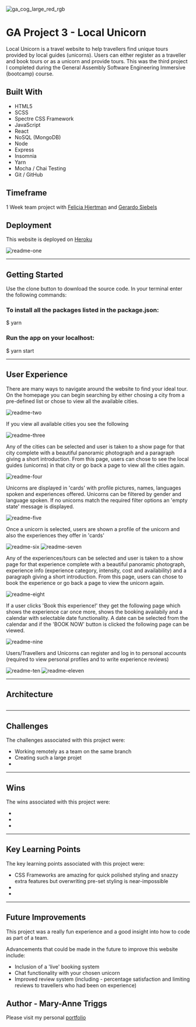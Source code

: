 ![ga_cog_large_red_rgb](https://cloud.githubusercontent.com/assets/40461/8183776/469f976e-1432-11e5-8199-6ac91363302b.png)

# GA Project 3 - Local Unicorn

Local Unicorn is a travel website to help travellers find unique tours provided by local guides (unicorns). Users can either register as a traveller and book tours or as a unicorn and provide tours. This was the third project I completed during the General Assembly Software Engineering Immersive (bootcamp) course.

## Built With

* HTML5
* SCSS
* Spectre CSS Framework
* JavaScript
* React
* NoSQL (MongoDB)
* Node
* Express
* Insomnia
* Yarn
* Mocha / Chai Testing
* Git / GitHub

## Timeframe

1 Week team project with [Felicia Hjertman](https://github.com/feliciahj) and [Gerardo Siebels](https://github.com/gsiebels)

## Deployment

This website is deployed on [Heroku](https://local-unicorn.herokuapp.com)

![readme-one](images/readme/homepage.png)

---

## Getting Started

Use the clone button to download the source code. In your terminal enter the following commands:

### To install all the packages listed in the package.json:
$ yarn

### Run the app on your localhost:
$ yarn start

---

## User Experience

There are many ways to navigate around the website to find your ideal tour. On the homepage you can begin searching by either chosing a city from a pre-defined list or chose to view all the available cities.

![readme-two](images/readme/homepage-dropdown.png)

If you view all available cities you see the following

![readme-three](images/readme/cities-overview.png)

Any of the cities can be selected and user is taken to a show page for that city complete with a beautiful panoramic photograph and a paragraph giving a short introduction. From this page, users can chose to see the local guides (unicorns) in that city or go back a page to view all the cities again.

![readme-four](images/readme/wellington-show.png)

Unicorns are displayed in 'cards' with profile pictures, names, languages spoken and experiences offered. Unicorns can be filtered by gender and language spoken. If no unicorns match the required filter options an 'empty state' message is displayed.

![readme-five](images/readme/unicorn-filtering.png)

Once a unicorn is selected, users are shown a profile of the unicorn and also the experiences they offer in 'cards'

![readme-six](images/readme/unicorn-profile.png)
![readme-seven](images/readme/unicorn-experiences.png)

Any of the experiences/tours can be selected and user is taken to a show page for that experience complete with a beautiful panoramic photograph, experience info (experience category, intensity, cost and availability) and a paragraph giving a short introduction. From this page, users can chose to book the experience or go back a page to view the unicorn again.

![readme-eight](images/readme/booking-page.png)

If a user clicks 'Book this experience!' they get the following page which shows the experience car once more, shows the booking availabily and a calendar with selectable date functionality. A date can be selected from the calendar and if the 'BOOK NOW' button is clicked the following page can be viewed.

![readme-nine](images/readme/booking-confirmation.png)

Users/Travellers and Unicorns can register and log in to personal accounts (required to view personal profiles and to write experience reviews)

![readme-ten](images/readme/unicorn-register.png)
![readme-eleven](images/readme/unicorn-login.png)

---

## Architecture

```js

```

---

## Challenges

The challenges associated with this project were:

* Working remotely as a team on the same branch
* Creating such a large projet
*

---

## Wins

The wins associated with this project were:

*
*
*

---

## Key Learning Points

The key learning points associated with this project were:

* CSS Frameworks are amazing for quick polished styling and snazzy extra features but overwriting pre-set styling is near-impossible
* 
*

---

## Future Improvements

This project was a really fun experience and a good insight into how to code as part of a team.

Advancements that could be made in the future to improve this website include:

- Inclusion of a 'live' booking system
- Chat functionality with your chosen unicorn
- Improved review system (including - percentage satisfaction and limiting reviews to travellers who had been on experience)

## Author - Mary-Anne Triggs

Please visit my personal [portfolio](www.maryannetriggs.com)